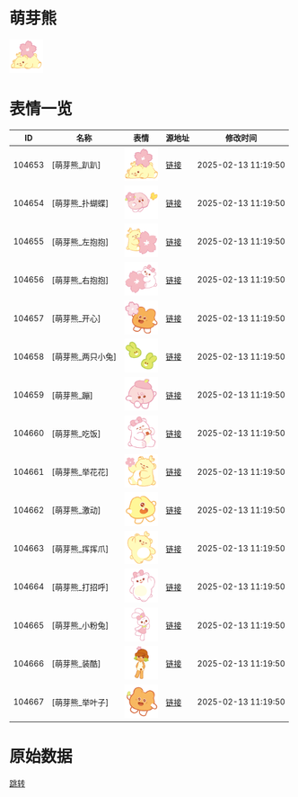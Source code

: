 # 萌芽熊

<img src="./cover.png" height="60" alt="cover" />

# 表情一览

|ID|名称|表情|源地址|修改时间|
|----|----|----|----|----|
|104653|[萌芽熊_趴趴]|<img src="./pic/104653_%5B萌芽熊_趴趴%5D.png" height="60" alt="趴趴"/>|[链接](https://i0.hdslb.com/bfs/garb/4178b442f209e88d7f2effc74a53dd66a937b4c3.png)|2025-02-13 11:19:50|
|104654|[萌芽熊_扑蝴蝶]|<img src="./pic/104654_%5B萌芽熊_扑蝴蝶%5D.png" height="60" alt="扑蝴蝶"/>|[链接](https://i0.hdslb.com/bfs/garb/d8339d2a598f6e881ad577264a53473f414118cf.png)|2025-02-13 11:19:50|
|104655|[萌芽熊_左抱抱]|<img src="./pic/104655_%5B萌芽熊_左抱抱%5D.png" height="60" alt="左抱抱"/>|[链接](https://i0.hdslb.com/bfs/garb/84a8f90d2e4f3fd1771ed9c75f9234026be27a02.png)|2025-02-13 11:19:50|
|104656|[萌芽熊_右抱抱]|<img src="./pic/104656_%5B萌芽熊_右抱抱%5D.png" height="60" alt="右抱抱"/>|[链接](https://i0.hdslb.com/bfs/garb/922125d43aaeb2c7def2a19e2e43e91e13362ab9.png)|2025-02-13 11:19:50|
|104657|[萌芽熊_开心]|<img src="./pic/104657_%5B萌芽熊_开心%5D.png" height="60" alt="开心"/>|[链接](https://i0.hdslb.com/bfs/garb/bead25bc58926ba42f14c9bb039487cd8f4b69e6.png)|2025-02-13 11:19:50|
|104658|[萌芽熊_两只小兔]|<img src="./pic/104658_%5B萌芽熊_两只小兔%5D.png" height="60" alt="两只小兔"/>|[链接](https://i0.hdslb.com/bfs/garb/66a707e076543bc488b1fe233fe75e1a9aed51d5.png)|2025-02-13 11:19:50|
|104659|[萌芽熊_蹦]|<img src="./pic/104659_%5B萌芽熊_蹦%5D.png" height="60" alt="蹦"/>|[链接](https://i0.hdslb.com/bfs/garb/8e2ca05a0cdf48bec264ea916b4e0f65f76048af.png)|2025-02-13 11:19:50|
|104660|[萌芽熊_吃饭]|<img src="./pic/104660_%5B萌芽熊_吃饭%5D.png" height="60" alt="吃饭"/>|[链接](https://i0.hdslb.com/bfs/garb/7d99db82b7781584555f9e7718d3a512a4f5e8fc.png)|2025-02-13 11:19:50|
|104661|[萌芽熊_举花花]|<img src="./pic/104661_%5B萌芽熊_举花花%5D.png" height="60" alt="举花花"/>|[链接](https://i0.hdslb.com/bfs/garb/64ddf48e8d9428609e46335cf9d4f7fe858dcedb.png)|2025-02-13 11:19:50|
|104662|[萌芽熊_激动]|<img src="./pic/104662_%5B萌芽熊_激动%5D.png" height="60" alt="激动"/>|[链接](https://i0.hdslb.com/bfs/garb/c2331ffddbf676e87324f97b28b17f94b43aa43f.png)|2025-02-13 11:19:50|
|104663|[萌芽熊_挥挥爪]|<img src="./pic/104663_%5B萌芽熊_挥挥爪%5D.png" height="60" alt="挥挥爪"/>|[链接](https://i0.hdslb.com/bfs/garb/4ace8372bfcb130734d1228dcd37c8cb29463a1e.png)|2025-02-13 11:19:50|
|104664|[萌芽熊_打招呼]|<img src="./pic/104664_%5B萌芽熊_打招呼%5D.png" height="60" alt="打招呼"/>|[链接](https://i0.hdslb.com/bfs/garb/321cde25bca42c5d4cadf8569ee948ec7b10a9f9.png)|2025-02-13 11:19:50|
|104665|[萌芽熊_小粉兔]|<img src="./pic/104665_%5B萌芽熊_小粉兔%5D.png" height="60" alt="小粉兔"/>|[链接](https://i0.hdslb.com/bfs/garb/2369531dc1490b8debfa760b46858d09aa57d4e0.png)|2025-02-13 11:19:50|
|104666|[萌芽熊_装酷]|<img src="./pic/104666_%5B萌芽熊_装酷%5D.png" height="60" alt="装酷"/>|[链接](https://i0.hdslb.com/bfs/garb/f11e4ff7c7473a00cd49b9d92aa2aac000fabeb5.png)|2025-02-13 11:19:50|
|104667|[萌芽熊_举叶子]|<img src="./pic/104667_%5B萌芽熊_举叶子%5D.png" height="60" alt="举叶子"/>|[链接](https://i0.hdslb.com/bfs/garb/3b23344a3e3a2f5842a940de0ee273308ad68e1c.png)|2025-02-13 11:19:50|

# 原始数据

[跳转](./raw.json)

